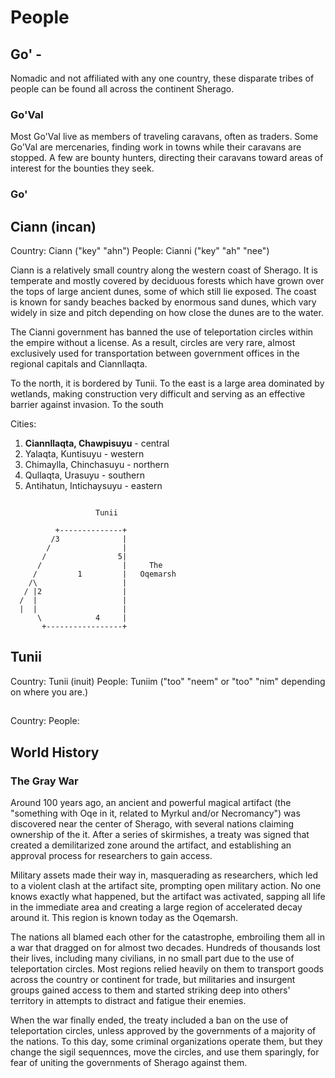 # People

## Go' -

Nomadic and not affiliated with any one country, these disparate tribes of people can be found all across the continent Sherago.

### Go'Val
Most Go'Val live as members of traveling caravans, often as traders. Some Go'Val are mercenaries, finding work in towns while their caravans are stopped. A few are bounty hunters, directing their caravans toward areas of interest for the bounties they seek.

### Go'


## Ciann (incan)
Country: Ciann ("key" "ahn")
People: Cianni ("key" "ah" "nee")

Ciann is a relatively small country along the western coast of Sherago.  It is temperate and mostly covered by deciduous forests which have grown over the tops of large ancient dunes, some of which still lie exposed.  The coast is known for sandy beaches backed by enormous sand dunes, which vary widely in size and pitch depending on how close the dunes are to the water.

The Cianni government has banned the use of teleportation circles within the empire without a license.  As a result, circles are very rare, almost exclusively used for transportation between government offices in the regional capitals and Ciannllaqta.

To the north, it is bordered by Tunii.
To the east is a large area dominated by wetlands, making construction very difficult and serving as an effective barrier against invasion.
To the south

Cities:
1. **Ciannllaqta, Chawpisuyu** - central
2.   Yalaqta,     Kuntisuyu    - western
3.   Chimaylla,   Chinchasuyu  - northern
4.   Qullaqta,    Urasuyu      - southern
5.   Antihatun,   Intichaysuyu - eastern

```

                   Tunii

          +--------------+
         /3              |
        /                |
       /                5|
      /                  |     The
     /         1         |   Oqemarsh
    /\                   |
   / |2                  |
  /  |                   |
  |  |                   |
      \            4     |
       +-----------------+

```



## Tunii
Country: Tunii (inuit)
People: Tuniim ("too" "neem" or "too" "nim" depending on where you are.)


##
Country:
People:


## World History

### The Gray War

Around 100 years ago, an ancient and powerful magical artifact (the "something with Oqe in it, related to Myrkul and/or Necromancy") was discovered near the center of Sherago, with several nations claiming ownership of the it.  After a series of skirmishes, a treaty was signed that created a demilitarized zone around the artifact, and establishing an approval process for researchers to gain access.

Military assets made their way in, masquerading as researchers, which led to a violent clash at the artifact site, prompting open military action.  No one knows exactly what happened, but the artifact was activated, sapping all life in the immediate area and creating a large region of accelerated decay around it.  This region is known today as the Oqemarsh.

The nations all blamed each other for the catastrophe, embroiling them all in a war that dragged on for almost two decades.  Hundreds of thousands lost their lives, including many civilians, in no small part due to the use of teleportation circles.  Most regions relied heavily on them to transport goods across the country or continent for trade, but militaries and insurgent groups gained access to them and started striking deep into others' territory in attempts to distract and fatigue their enemies.

When the war finally ended, the treaty included a ban on the use of teleportation circles, unless approved by the governments of a majority of the nations.  To this day, some criminal organizations operate them, but they change the sigil sequennces, move the circles, and use them sparingly, for fear of uniting the governments of Sherago against them.
